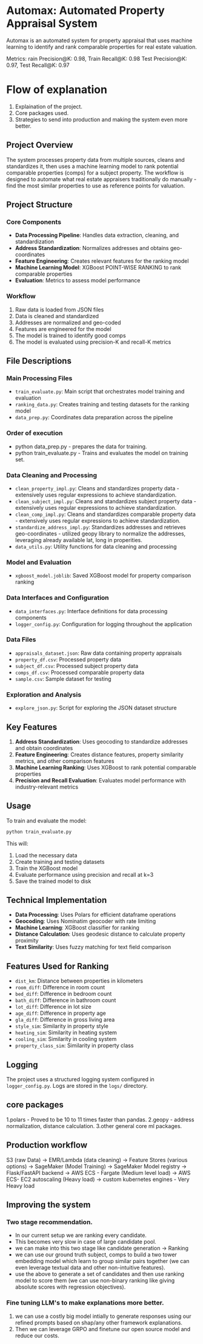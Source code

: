 # Automax: Automated Property Appraisal System

Automax is an automated system for property appraisal that uses machine learning to identify and rank comparable properties for real estate valuation.

Metrics:
rain Precision@K: 0.98, Train Recall@K: 0.98
Test Precision@K: 0.97, Test Recall@K: 0.97

# Flow of explanation

1. Explaination of the project.
2. Core packages used.
3. Strategies to send into production and making the system even more better.

## Project Overview

The system processes property data from multiple sources, cleans and standardizes it, then uses a machine learning model to rank potential comparable properties (comps) for a subject property. The workflow is designed to automate what real estate appraisers traditionally do manually - find the most similar properties to use as reference points for valuation.

## Project Structure

### Core Components

- **Data Processing Pipeline**: Handles data extraction, cleaning, and standardization
- **Address Standardization**: Normalizes addresses and obtains geo-coordinates
- **Feature Engineering**: Creates relevant features for the ranking model
- **Machine Learning Model**: XGBoost POINT-WISE RANKING to rank comparable properties
- **Evaluation**: Metrics to assess model performance

### Workflow

1. Raw data is loaded from JSON files
2. Data is cleaned and standardized
3. Addresses are normalized and geo-coded
4. Features are engineered for the model
5. The model is trained to identify good comps
6. The model is evaluated using precision-K and recall-K metrics

## File Descriptions

### Main Processing Files

- `train_evaluate.py`: Main script that orchestrates model training and evaluation
- `ranking_data.py`: Creates training and testing datasets for the ranking model
- `data_prep.py`: Coordinates data preparation across the pipeline

### Order of execution

- python data_prep.py - prepares the data for training.
- python train_evaluate.py - Trains and evaluates the model on training set.

### Data Cleaning and Processing

- `clean_property_impl.py`: Cleans and standardizes property data - extensively uses regular expressions to achieve standardization.
- `clean_subject_impl.py`: Cleans and standardizes subject property data - extensively uses regular expressions to achieve standardization.
- `clean_comp_impl.py`: Cleans and standardizes comparable property data - extensively uses regular expressions to achieve standardization.
- `standardize_address_impl.py`: Standardizes addresses and retrieves geo-coordinates - utilized geopy library to normalize the addresses, leveraging already available lat, long in properities.
- `data_utils.py`: Utility functions for data cleaning and processing

### Model and Evaluation

- `xgboost_model.joblib`: Saved XGBoost model for property comparison ranking

### Data Interfaces and Configuration

- `data_interfaces.py`: Interface definitions for data processing components
- `logger_config.py`: Configuration for logging throughout the application

### Data Files

- `appraisals_dataset.json`: Raw data containing property appraisals
- `property_df.csv`: Processed property data
- `subject_df.csv`: Processed subject property data
- `comps_df.csv`: Processed comparable property data
- `sample.csv`: Sample dataset for testing

### Exploration and Analysis

- `explore_json.py`: Script for exploring the JSON dataset structure

## Key Features

1. **Address Standardization**: Uses geocoding to standardize addresses and obtain coordinates
2. **Feature Engineering**: Creates distance features, property similarity metrics, and other comparison features
3. **Machine Learning Ranking**: Uses XGBoost to rank potential comparable properties
4. **Precision and Recall Evaluation**: Evaluates model performance with industry-relevant metrics

## Usage

To train and evaluate the model:

```bash
python train_evaluate.py
```

This will:

1. Load the necessary data
2. Create training and testing datasets
3. Train the XGBoost model
4. Evaluate performance using precision and recall at k=3
5. Save the trained model to disk

## Technical Implementation

- **Data Processing**: Uses Polars for efficient dataframe operations
- **Geocoding**: Uses Nominatim geocoder with rate limiting
- **Machine Learning**: XGBoost classifier for ranking
- **Distance Calculation**: Uses geodesic distance to calculate property proximity
- **Text Similarity**: Uses fuzzy matching for text field comparison

## Features Used for Ranking

- `dist_km`: Distance between properties in kilometers
- `room_diff`: Difference in room count
- `bed_diff`: Difference in bedroom count
- `bath_diff`: Difference in bathroom count
- `lot_diff`: Difference in lot size
- `age_diff`: Difference in property age
- `gla_diff`: Difference in gross living area
- `style_sim`: Similarity in property style
- `heating_sim`: Similarity in heating system
- `cooling_sim`: Similarity in cooling system
- `property_class_sim`: Similarity in property class

## Logging

The project uses a structured logging system configured in `logger_config.py`. Logs are stored in the `logs/` directory.

## core packages

1.polars - Proved to be 10 to 11 times faster than pandas.
2.geopy - address normalization, distance calculation.
3.other general core ml packages.

## Production workflow

S3 (raw Data) -> EMR/Lambda (data cleaning) -> Feature Stores (various options) -> SageMaker (Model Training) -> SageMaker Model registry -> Flask/FastAPI backend -> AWS ECS - Fargate (Medium level load) -> AWS ECS- EC2 autoscaling (Heavy load) -> custom kubernetes engines - Very Heavy load

## Improving the system

### Two stage recommendation.

- In our current setup we are ranking every candidate.
- This becomes very slow in case of large candidate pool.
- we can make into this two stage like candidate generation -> Ranking
- we can use our ground truth subject, comps to build a two tower embedding model which learn to group similar pairs together (we can even leverage textual data and other non-intuitive features).
- use the above to generate a set of candidates and then use ranking model to score them (we can use non-binary ranking like giving absolute scores with regression objectives).

### Fine tuning LLM's to make explanations more better.

1. we can use a costly big model intially to generate responses using our refined prompts based on shap/any other framework explanations.
2. Then we can leverage GRPO and finetune our open source model and reduce our costs.
